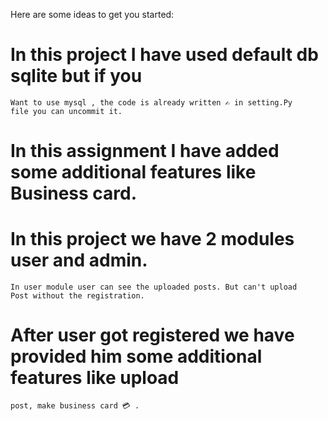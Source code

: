 Here are some ideas to get you started:

#   In this project I have used default db sqlite but if you 
    Want to use mysql , the code is already written ✍️ in setting.Py 
    file you can uncommit it. 
#   In this assignment I have added some additional features like Business card. 
#   In this project we have 2 modules user and admin. 
    In user module user can see the uploaded posts. But can't upload 
    Post without the registration. 
#   After user got registered we have provided him some additional features like upload 
    post, make business card 💳 .

<!--
**ukaillatifmir/ukaillatifmir** is a ✨ _special_ ✨ repository because its `README.md` (this file) appears on your GitHub profile.

 
